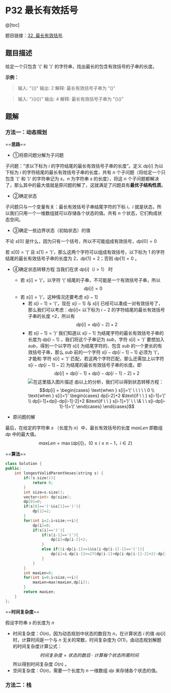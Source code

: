 ﻿# P32 最长有效括号
@[toc]

题目链接：[32. 最长有效括号](https://leetcode-cn.com/problems/longest-valid-parentheses/).

## 题目描述

给定一个只包含 '(' 和 ')' 的字符串，找出最长的包含有效括号的子串的长度。


**示例：**
>输入: "(()"
输出: 2
解释: 最长有效括号子串为 "()"

>输入: ")()())"
输出: 4
解释: 最长有效括号子串为 "()()"

## 题解
### 方法一：动态规划
==**思路**==

- ①将原问题分解为子问题

子问题：“求以下标为 $i$ 的字符结尾的最长有效括号子串的长度”。定义 $dp[i]$ 为以下标为 $i$ 的字符结尾的最长有效括号子串的长度，共有 $n$ 个子问题（将给定一个只包含 '(' 和 ')' 的字符串记为 $s$，$n$ 为字符串 $s$ 的长度），将这 $n$ 个子问题都解决了，那么其中的最大值就是原问题的解了，这就满足了问题具有**最优子结构性质**。

- ②确定状态

子问题只与一个变量有关：最长有效括号子串结尾字符的下标 $i$，$i$ 就是状态，所以我们只用一个一维数组就可以存储各个状态的值。共有 $n$ 个状态，它们构成状态空间。

- ③确定一些边界状态（初始状态）的值

不论 $s[0]$ 是什么，因为只有一个括号，所以不可能组成有效括号，$dp[0]=0$

若 $s[0]=‘(’$ 且 $s[1]=‘)’$，那么这两个字符可以组成有效括号，以下标为 $1$ 的字符结尾的最长有效括号子串的长度为 $2$，$dp[1]=2$；否则 $dp[1]=0$ 。

- ④确定状态转移方程
当我们在求 $dp[i]（i>1）$ 时
	- 若 $s[i]=‘(’$，以字符 $‘(’$ 结尾的子串，不可能是一个有效括号子串，所以 $$dp[i]=0$$
	- 若 $s[i]=‘)’$，这种情况还要考虑 $s[i-1]$
		* 若 $s[i-1]=‘(’$，现在 $s[i-1]$ 与 $s[i]$ 已经可以凑成一对有效括号了，那么我们可以考虑：$dp[i]=$ 以下标为 $i-2$ 的字符结尾的最长有效括号子串的长度 $+2$，所以有$$dp[i]=dp[i-2]+2$$
		* 若 $s[i-1]=‘)’$
我们知道以 $s[i-1]$ 为结尾字符的最长有效括号子串的长度为 $dp[i-1]$ ，我们将这个子串记为 $sub$，字符 $s[i]=‘)’$ 要想加入 $sub$，得到一个以字符 $s[i]$ 为结尾字符的、包含 $sub$ 的一个更长的有效括号子串，那么 $sub$ 前的一个字符 $s[i-dp[i-1]-1]$ 必须为 $‘(’$，才能和 字符 $s[i]=‘)’$ 匹配，若这两个字符匹配，那么还需加上以字符 $s[i-dp[i-1]-2]$ 为结尾的最长有效括号子串的长度。即 $$dp[i]=dp[i-1]+dp[i-dp[i-1]-2]+2$$
![在这里插入图片描述](https://img-blog.csdnimg.cn/20200905172955344.png#pic_center)
由以上的分析，我们可以得到状态转移方程：
$$dp[i] = \begin{cases}
\text{when } s[i]=‘(’ \ \ \ \ \  0 \\
	\text{when } s[i]=‘)’  \begin{cases}
   dp[i-2]+2 &\text{if \ \ } s[i-1]=‘(’ \\
   dp[i-1]+dp[i-dp[i-1]-2]+2 &\text{if \ \ } s[i-1]=‘)’  \ \  \& \ \ s[i-dp[i-1]-1]=‘(’
\end{cases}
\end{cases}$$

- 原问题的解

最后，在给定的字符串 $s$ （长度为 $n$）中，最长有效括号的长度 $maxLen$ 即数组 $dp$ 中的最大值。
$$maxLen=\max(dp[i])，(0\leqslant i\leqslant n-1，i\in \mathbb{Z})$$

==**算法**==

```cpp
class Solution {
public:
	int longestValidParentheses(string s) {	
		if(!s.size()){
			return 0;
		}
		int size=s.size();
		vector<int> dp(size);
		dp[0]=0;
		if(s[0]=='('&&s[1]==')'){
			dp[1]=2;
		}
		for(int i=2;i<size;++i){
			dp[i]=0;
			if(s[i]==')'){
				if(s[i-1]=='('){
					dp[i]=dp[i-2]+2;
				}
				else if((i-dp[i-1]>=1&&s[i-dp[i-1]-1]=='(')){
					dp[i]=i-dp[i-1]>=2?(dp[i-1]+dp[i-dp[i-1]-2]+2):dp[i-1]+2;
				}
			}
		}
		int maxLen=0;
		for(int i=0;i<size;++i){
			maxLen=max(maxLen,dp[i]);
		}
		return maxLen;
	}
};
```

==**时间复杂度**==

假设字符串 $s$ 的长度为 $n$
- 时间复杂度：$O(n)$，因为动态规划中状态的数目为 $n$，在计算状态 $i$ 的值 $dp[i]$ 时，计算时间是一个与 $n$ 无关的常数，时间复杂度为 $O(1)$，由动态规划解题的时间复杂度计算公式：
$$时间复杂度=状态的数目⋅计算每个状态所需时间$$所以得到时间复杂度 $O(n)$ 。
- 空间复杂度：$O(n)$，需要一个长度为 $n$ 一维数组 $dp$ 来存储各个状态的值。

### 方法二：栈


